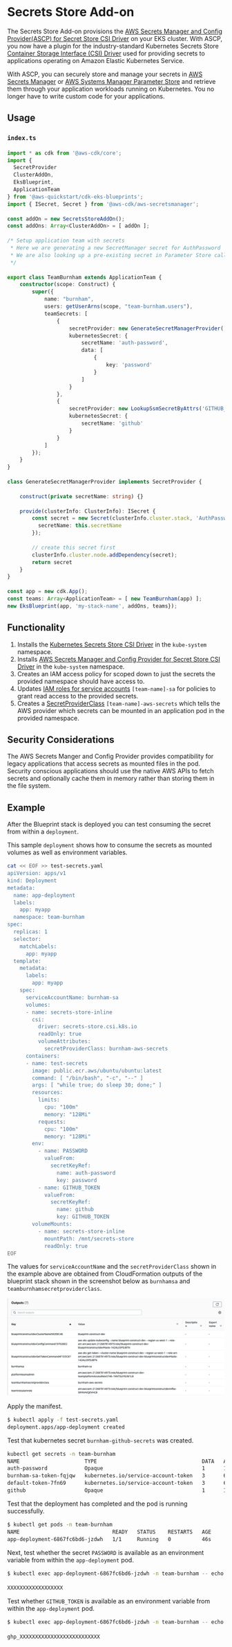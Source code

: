 # Secrets Store Add-on

The Secrets Store Add-on provisions the [AWS Secrets Manager and Config Provider(ASCP) for Secret Store CSI Driver](https://docs.aws.amazon.com/secretsmanager/latest/userguide/integrating_csi_driver.html) on your EKS cluster. With ASCP, you now have a plugin for the industry-standard Kubernetes Secrets Store [Container Storage Interface (CSI) Driver](https://github.com/kubernetes-sigs/secrets-store-csi-driver) used for providing secrets to applications operating on Amazon Elastic Kubernetes Service.

With ASCP, you can securely store and manage your secrets in [AWS Secrets Manager](https://docs.aws.amazon.com/secretsmanager) or [AWS Systems Manager Parameter Store](https://docs.aws.amazon.com/systems-manager/latest/userguide/systems-manager-parameter-store.html) and retrieve them through your application workloads running on Kubernetes. You no longer have to write custom code for your applications.

## Usage

### **`index.ts`**

```typescript
import * as cdk from '@aws-cdk/core';
import {
  SecretProvider
  ClusterAddOn,
  EksBlueprint,
  ApplicationTeam
} from '@aws-quickstart/cdk-eks-blueprints';
import { ISecret, Secret } from '@aws-cdk/aws-secretsmanager';

const addOn = new SecretsStoreAddOn();
const addOns: Array<ClusterAddOn> = [ addOn ];

/* Setup application team with secrets
 * Here we are generating a new SecretManager secret for AuthPassword
 * We are also looking up a pre-existing secret in Parameter Store called GITHUB_TOKEN
 */

export class TeamBurnham extends ApplicationTeam {
    constructor(scope: Construct) {
        super({
            name: "burnham",
            users: getUserArns(scope, "team-burnham.users"),
            teamSecrets: [
                {
                    secretProvider: new GenerateSecretManagerProvider('AuthPassword),
                    kubernetesSecret: {
                        secretName: 'auth-password',
                        data: [
                            {
                                key: 'password'
                            }
                        ]
                    }
                },
                {
                    secretProvider: new LookupSsmSecretByAttrs('GITHUB_TOKEN', 1),
                    kubernetesSecret: {
                        secretName: 'github'
                    }
                }
            ]
        });
    }
}

class GenerateSecretManagerProvider implements SecretProvider {

    construct(private secretName: string) {}

    provide(clusterInfo: ClusterInfo): ISecret {
        const secret = new Secret(clusterInfo.cluster.stack, 'AuthPassword', {
          secretName: this.secretName
        });

        // create this secret first
        clusterInfo.cluster.node.addDependency(secret);
        return secret
    }
}

const app = new cdk.App();
const teams: Array<ApplicationTeam> = [ new TeamBurnham(app) ];
new EksBlueprint(app, 'my-stack-name', addOns, teams});
```

## Functionality

1. Installs the [Kubernetes Secrets Store CSI Driver](https://github.com/kubernetes-sigs/secrets-store-csi-driver) in the `kube-system` namespace.
2. Installs [AWS Secrets Manager and Config Provider for Secret Store CSI Driver](https://github.com/aws/secrets-store-csi-driver-provider-aws) in the `kube-system` namespace.
3. Creates an IAM access policy for scoped down to just the secrets the provided namespace should have access to.
4. Updates [IAM roles for service accounts](https://docs.aws.amazon.com/eks/latest/userguide/create-service-account-iam-policy-and-role.html) `[team-name]-sa` for policies to grant read access to the provided secrets.
5. Creates a [SecretProviderClass](https://github.com/aws/secrets-store-csi-driver-provider-aws#secretproviderclass-options) `[team-name]-aws-secrets` which tells the AWS provider which secrets can be mounted in an application pod in the provided namespace.

## Security Considerations

The AWS Secrets Manger and Config Provider provides compatibility for legacy applications that access secrets as mounted files in the pod. Security conscious applications should use the native AWS APIs to fetch secrets and optionally cache them in memory rather than storing them in the file system.

## Example

After the Blueprint stack is deployed you can test consuming the secret from within a `deployment`.

This sample `deployment` shows how to consume the secrets as mounted volumes as well as environment variables.

```sh
cat << EOF >> test-secrets.yaml
apiVersion: apps/v1
kind: Deployment
metadata:
  name: app-deployment
  labels:
    app: myapp
  namespace: team-burnham
spec:
  replicas: 1
  selector:
    matchLabels:
      app: myapp
  template:
    metadata:
      labels:
        app: myapp
    spec:
      serviceAccountName: burnham-sa
      volumes:
      - name: secrets-store-inline
        csi:
          driver: secrets-store.csi.k8s.io
          readOnly: true
          volumeAttributes:
            secretProviderClass: burnham-aws-secrets
      containers:
      - name: test-secrets
        image: public.ecr.aws/ubuntu/ubuntu:latest
        command: [ "/bin/bash", "-c", "--" ]
        args: [ "while true; do sleep 30; done;" ]
        resources:
          limits:
            cpu: "100m"
            memory: "128Mi"
          requests:
            cpu: "100m"
            memory: "128Mi"
        env:
          - name: PASSWORD
            valueFrom:
              secretKeyRef:
                name: auth-password
                key: password
          - name: GITHUB_TOKEN
            valueFrom:
              secretKeyRef:
                name: github
                key: GITHUB_TOKEN
        volumeMounts:
          - name: secrets-store-inline
            mountPath: /mnt/secrets-store
            readOnly: true
EOF
```

The values for `serviceAccountName` and the `secretProviderClass` shown in the example above are obtained from CloudFormation outputs of the blueprint stack shown in the screenshot below as `burnhamsa` and `teamburnhamsecretproviderclass`.

![outputs](./../assets/images/cloudformation-outputs.png)

Apply the manifest.

```sh
$ kubectl apply -f test-secrets.yaml
deployment.apps/app-deployment created
```

Test that kubernetes secret `burnham-github-secrets` was created.

```sh
kubectl get secrets -n team-burnham
NAME                     TYPE                                  DATA   AGE
auth-password            Opaque                                1      19s
burnham-sa-token-fqjqw   kubernetes.io/service-account-token   3      64m
default-token-7fn69      kubernetes.io/service-account-token   3      64m
github                   Opaque                                1      19s
```

Test that the deployment has completed and the pod is running successfully.

```sh
$ kubectl get pods -n team-burnham
NAME                              READY   STATUS    RESTARTS   AGE
app-deployment-6867fc6bd6-jzdwh   1/1     Running   0          46s
```

Next, test whether the secret `PASSWORD` is available as an environment variable from within the `app-deployment` pod.

```sh
$ kubectl exec app-deployment-6867fc6bd6-jzdwh -n team-burnham -- echo $PASSWORD

XXXXXXXXXXXXXXXXXX
```

Test whether `GITHUB_TOKEN` is available as an environment variable from within the `app-deployment` pod.

```sh
$ kubectl exec app-deployment-6867fc6bd6-jzdwh -n team-burnham -- echo $GITHUB_TOKEN

ghp_XXXXXXXXXXXXXXXXXXXXXXXXXX
```
